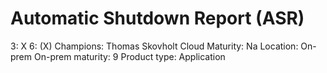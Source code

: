 # Automatic Shutdown Report (ASR)

3: X
 6: (X)
Champions: Thomas Skovholt
Cloud Maturity: Na
Location: On-prem
On-prem maturity: 9
Product type: Application